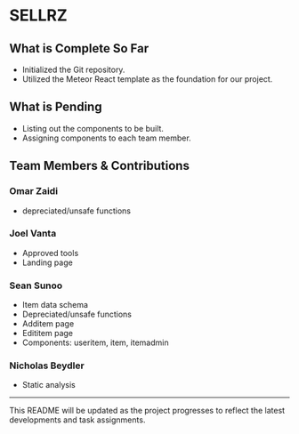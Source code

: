 # SELLRZ

## What is Complete So Far
- Initialized the Git repository.
- Utilized the Meteor React template as the foundation for our project.

## What is Pending

- Listing out the components to be built.
- Assigning components to each team member.

## Team Members & Contributions

### Omar Zaidi
- depreciated/unsafe functions
  
### Joel Vanta
- Approved tools
- Landing page

### Sean Sunoo
- Item data schema
- Depreciated/unsafe functions
- Additem page
- Edititem page
- Components: useritem, item, itemadmin

### Nicholas Beydler
- Static analysis
---

This README will be updated as the project progresses to reflect the latest developments and task assignments.
